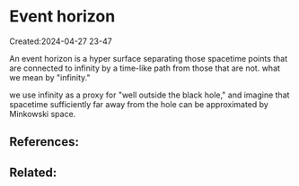 

# Event horizon
Created:2024-04-27 23-47

An event horizon is a hyper surface separating those spacetime points that are connected to infinity by a time-like path from those that are not. what we mean by "infinity." 

we use infinity as a proxy for "well outside the black hole," and imagine that spacetime sufficiently far away from the hole can be approximated by Minkowski space.

## References:

## Related:



